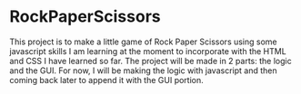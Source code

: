 # RockPaperScissors

This project is to make a little game of Rock Paper Scissors using some javascript skills I am learning at the moment to incorporate with the HTML and CSS I have learned so far. The project will be made in 2 parts: the logic and the GUI. For now, I will be making the logic with javascript and then coming back later to append it with the GUI portion.
